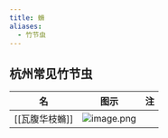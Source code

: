 ```yaml
---
title: 䗛
aliases:
  - 竹节虫
---
```

## 杭州常见竹节虫

| 名 | 图示 | 注 |
| ---- | ---- | ---- |
| [[瓦腹华枝䗛]] | ![image.png](https://gotcha-picgo-bed.oss-cn-beijing.aliyuncs.com/20231231000139.png)<br> |  |
